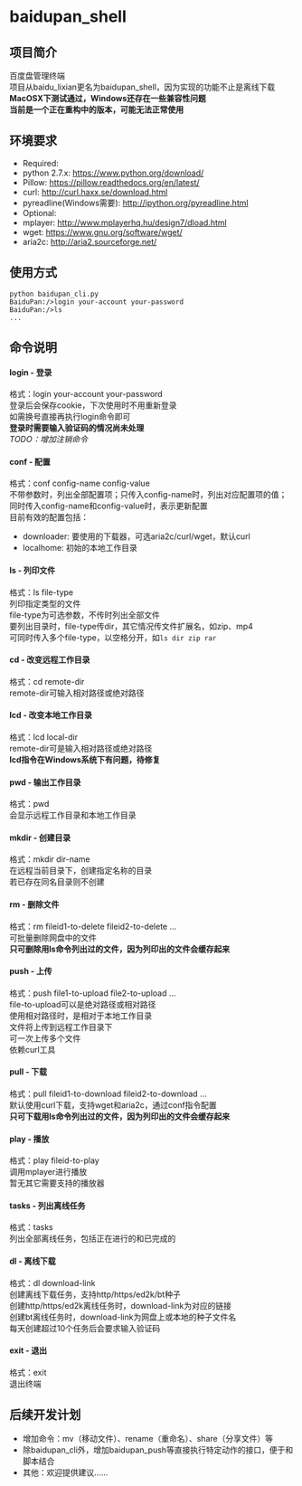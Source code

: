 baidupan_shell
============

## 项目简介
百度盘管理终端  
项目从baidu_lixian更名为baidupan_shell，因为实现的功能不止是离线下载  
**MacOSX下测试通过，Windows还存在一些兼容性问题**  
**当前是一个正在重构中的版本，可能无法正常使用**  

## 环境要求
 * Required:
  * python 2.7.x: https://www.python.org/download/
  * Pillow: https://pillow.readthedocs.org/en/latest/
  * curl: http://curl.haxx.se/download.html
  * pyreadline(Windows需要): http://ipython.org/pyreadline.html
 * Optional:
  * mplayer: http://www.mplayerhq.hu/design7/dload.html
  * wget: https://www.gnu.org/software/wget/
  * aria2c: http://aria2.sourceforge.net/

## 使用方式
```
python baidupan_cli.py
BaiduPan:/>login your-account your-password
BaiduPan:/>ls
...
```

## 命令说明
#### login - 登录
格式：login your-account your-password  
登录后会保存cookie，下次使用时不用重新登录  
如需换号直接再执行login命令即可  
**登录时需要输入验证码的情况尚未处理**  
*TODO：增加注销命令*  

#### conf - 配置
格式：conf config-name config-value  
不带参数时，列出全部配置项；只传入config-name时，列出对应配置项的值；同时传入config-name和config-value时，表示更新配置  
目前有效的配置包括：
 * downloader: 要使用的下载器，可选aria2c/curl/wget，默认curl
 * localhome: 初始的本地工作目录

#### ls - 列印文件  
格式：ls file-type  
列印指定类型的文件  
file-type为可选参数，不传时列出全部文件  
要列出目录时，file-type传dir，其它情况传文件扩展名，如zip、mp4  
可同时传入多个file-type，以空格分开，如```ls dir zip rar```   

#### cd - 改变远程工作目录
格式：cd remote-dir  
remote-dir可输入相对路径或绝对路径  

#### lcd - 改变本地工作目录
格式：lcd local-dir  
remote-dir可是输入相对路径或绝对路径  
**lcd指令在Windows系统下有问题，待修复**

#### pwd - 输出工作目录
格式：pwd  
会显示远程工作目录和本地工作目录  

#### mkdir - 创建目录
格式：mkdir dir-name  
在远程当前目录下，创建指定名称的目录  
若已存在同名目录则不创建  

#### rm - 删除文件
格式：rm fileid1-to-delete fileid2-to-delete ...  
可批量删除网盘中的文件  
**只可删除用ls命令列出过的文件，因为列印出的文件会缓存起来**  

#### push - 上传
格式：push file1-to-upload file2-to-upload ...  
file-to-upload可以是绝对路径或相对路径  
使用相对路径时，是相对于本地工作目录  
文件将上传到远程工作目录下  
可一次上传多个文件  
依赖curl工具  

#### pull - 下载
格式：pull fileid1-to-download fileid2-to-download ...  
默认使用curl下载，支持wget和aria2c，通过conf指令配置  
**只可下载用ls命令列出过的文件，因为列印出的文件会缓存起来**  

#### play - 播放
格式：play fileid-to-play  
调用mplayer进行播放  
暂无其它需要支持的播放器  

#### tasks - 列出离线任务  
格式：tasks  
列出全部离线任务，包括正在进行的和已完成的  

#### dl - 离线下载  
格式：dl download-link  
创建离线下载任务，支持http/https/ed2k/bt种子  
创建http/https/ed2k离线任务时，download-link为对应的链接  
创建bt离线任务时，download-link为网盘上或本地的种子文件名  
每天创建超过10个任务后会要求输入验证码  

#### exit - 退出  
格式：exit  
退出终端  

## 后续开发计划
 * 增加命令：mv（移动文件）、rename（重命名）、share（分享文件）等
 * 除baidupan_cli外，增加baidupan_push等直接执行特定动作的接口，便于和脚本结合
 * 其他：欢迎提供建议……

